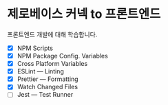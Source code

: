 # 제로베이스 커넥 to 프론트엔드

프론트엔드 개발에 대해 학습합니다.

- [x] NPM Scripts
- [x] NPM Package Config. Variables
- [x] Cross Platform Variables
- [x] ESLint — Linting
- [x] Prettier — Formatting
- [x] Watch Changed Files
- [ ] Jest — Test Runner
